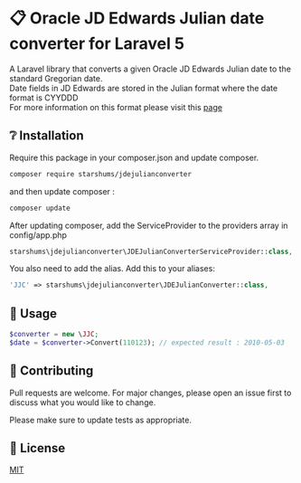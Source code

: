 # :clipboard:  Oracle JD Edwards Julian date converter for Laravel 5

A Laravel library that converts a given Oracle JD Edwards Julian date to the standard Gregorian date.  
Date fields in JD Edwards are stored in the Julian format where the date format is CYYDDD  
For more information on this format please visit this [page](https://docs.oracle.com/cd/E26228_01/doc.93/e21961/julian_date_conv.htm)

## :grey_question: Installation

Require this package in your composer.json and update composer.

```bash
composer require starshums/jdejulianconverter
```
and then update composer :
```bash
composer update
```
After updating composer, add the ServiceProvider to the providers array in config/app.php
```php
starshums\jdejulianconverter\JDEJulianConverterServiceProvider::class,
```
You also need to add the alias. Add this to your aliases:
```php
'JJC' => starshums\jdejulianconverter\JDEJulianConverter::class,
```

## :open_book: Usage

```php
$converter = new \JJC;
$date = $converter->Convert(110123); // expected result : 2010-05-03
```

## :handshake: Contributing
Pull requests are welcome. For major changes, please open an issue first to discuss what you would like to change.

Please make sure to update tests as appropriate.

## :page_with_curl: License
[MIT](https://opensource.org/licenses/MIT)
